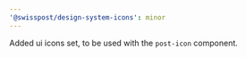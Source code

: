 ```yaml
---
'@swisspost/design-system-icons': minor
---
```


Added ui icons set, to be used with the `post-icon` component.
